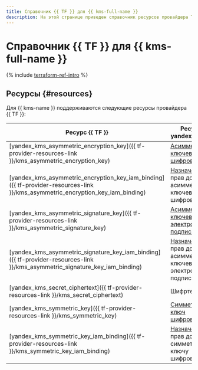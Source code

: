 ```yaml
---
title: Справочник {{ TF }} для {{ kms-full-name }}
description: На этой странице приведен справочник ресурсов провайдера Terraform, которые поддерживаются для сервиса {{ kms-name }}.
---
```


# Справочник {{ TF }} для {{ kms-full-name }}

{% include [terraform-ref-intro](../_includes/terraform-ref-intro.md) %}

## Ресурсы {#resources}

Для {{ kms-name }} поддерживаются следующие ресурсы провайдера {{ TF }}:

| **Ресурс {{ TF }}** | **Ресурс {{ yandex-cloud }}** |
| --- | --- |
| [yandex_kms_asymmetric_encryption_key]({{ tf-provider-resources-link }}/kms_asymmetric_encryption_key) | [Асимметричная ключевая пара шифрования](./concepts/asymmetric-encryption-key.md) |
| [yandex_kms_asymmetric_encryption_key_iam_binding]({{ tf-provider-resources-link }}/kms_asymmetric_encryption_key_iam_binding) | [Назначение](../iam/concepts/access-control/index.md#access-bindings) прав доступа к асимметричной ключевой паре шифрования |
| [yandex_kms_asymmetric_signature_key]({{ tf-provider-resources-link }}/kms_asymmetric_signature_key) | [Асимметричная ключевая пара электронной подписи](./concepts/asymmetric-signature-key.md) |
| [yandex_kms_asymmetric_signature_key_iam_binding]({{ tf-provider-resources-link }}/kms_asymmetric_signature_key_iam_binding) | [Назначение](../iam/concepts/access-control/index.md#access-bindings) прав доступа к асимметричной ключевой паре электронной подписи |
| [yandex_kms_secret_ciphertext]({{ tf-provider-resources-link }}/kms_secret_ciphertext) | Шифртекст |
| [yandex_kms_symmetric_key]({{ tf-provider-resources-link }}/kms_symmetric_key) | [Симметричный ключ шифрования](./concepts/key.md) |
| [yandex_kms_symmetric_key_iam_binding]({{ tf-provider-resources-link }}/kms_symmetric_key_iam_binding) | [Назначение](../iam/concepts/access-control/index.md#access-bindings) прав доступа к симметричному ключу шифрования |